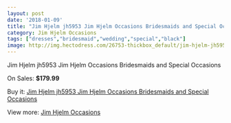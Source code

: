 ```yaml
---
layout: post
date: '2018-01-09'
title: "Jim Hjelm jh5953 Jim Hjelm Occasions Bridesmaids and Special Occasions"
category: Jim Hjelm Occasions
tags: ["dresses","bridesmaid","wedding","special","black"]
image: http://img.hectodress.com/26753-thickbox_default/jim-hjelm-jh5953-jim-hjelm-occasions-bridesmaids-and-special-occasions.jpg
---
```

Jim Hjelm jh5953 Jim Hjelm Occasions Bridesmaids and Special Occasions

On Sales: **$179.99**
<a href="https://www.hectodress.com/jim-hjelm-occasions/12409-jim-hjelm-jh5953-jim-hjelm-occasions-bridesmaids-and-special-occasions.html"><amp-img layout="responsive" width="600" height="600" src="//img.hectodress.com/26753-thickbox_default/jim-hjelm-jh5953-jim-hjelm-occasions-bridesmaids-and-special-occasions.jpg" alt="Jim Hjelm jh5953 Jim Hjelm Occasions Bridesmaids and Special Occasions 0" /></a>
<a href="https://www.hectodress.com/jim-hjelm-occasions/12409-jim-hjelm-jh5953-jim-hjelm-occasions-bridesmaids-and-special-occasions.html"><amp-img layout="responsive" width="600" height="600" src="//img.hectodress.com/26754-thickbox_default/jim-hjelm-jh5953-jim-hjelm-occasions-bridesmaids-and-special-occasions.jpg" alt="Jim Hjelm jh5953 Jim Hjelm Occasions Bridesmaids and Special Occasions 1" /></a>

Buy it: [Jim Hjelm jh5953 Jim Hjelm Occasions Bridesmaids and Special Occasions](https://www.hectodress.com/jim-hjelm-occasions/12409-jim-hjelm-jh5953-jim-hjelm-occasions-bridesmaids-and-special-occasions.html "Jim Hjelm jh5953 Jim Hjelm Occasions Bridesmaids and Special Occasions")

View more: [Jim Hjelm Occasions](https://www.hectodress.com/190-jim-hjelm-occasions "Jim Hjelm Occasions")